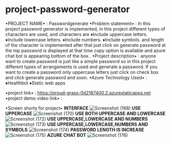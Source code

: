 # project-password-generator

•PROJECT NAME• : Passwordgenerate
•Problem statement• : In this project password generator is implemented, in this project different types of characters are used, and characters are 
♦Include uppercase letters.
♦Include lowercase letters.
♦Include numbers.
♦Include symbols.
and length of the character is implemented after that just click on generate password at the top password is displayed at that time copy option is available and azure chat bot is appearing bottom of the box.. 
•Project description• : anyone want to create password is just like a simple password so in this project different types of arrangements is used and generate a password. If you want to create a password only   uppercase letters just click on check box and click generate password and soon.
•Azure Technology Used• : ♦Healthbot
                          ♦Static web apps
                          
•project link• : https://proud-grass-0d2187400.2.azurestaticapps.net
•project demo video link• : 

•Screen shorts for project•
**INTERFACE**
![Screenshot (168)](https://user-images.githubusercontent.com/119582244/222646607-1fd3bd9a-e8af-4f39-b3ad-1809f3cb33b7.png)
**USE UPPERCASE** 
![Screenshot (170)](https://user-images.githubusercontent.com/119582244/222646718-500bc57c-c80a-45b2-a038-022a8b6b6d26.png)
**USE BOTH UPPERCASE AND LOWERCASE**
![Screenshot (172)](https://user-images.githubusercontent.com/119582244/222647003-43902de3-6877-407c-94ea-84d96e36ece4.png)
**USE UPPERCASE,LOWERCASE AND NUMBERS**
![Screenshot (173)](https://user-images.githubusercontent.com/119582244/222647149-e4ab1b9c-985e-45c2-9926-e6867a26bfb1.png)
**USE UPPERCASE,LOWERCASE,NUMBERS AND SYMBOLS**
![Screenshot (174)](https://user-images.githubusercontent.com/119582244/222647326-2e8968dc-e573-4c5d-b827-5ae8533b9260.png)
**PASSWORD LENGTH IS INCREASE**
![Screenshot (175)](https://user-images.githubusercontent.com/119582244/222647498-d7ed4341-2a61-4320-a857-2d2b81779a06.png)
**AZURE CHAT BOT**
![Screenshot (176)](https://user-images.githubusercontent.com/119582244/222647557-1988fd70-fcf8-46b7-96db-98873c2e39f2.png)



